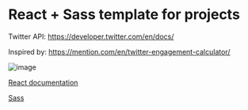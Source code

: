 # React + Sass template for projects

Twitter API: https://developer.twitter.com/en/docs/

Inspired by: https://mention.com/en/twitter-engagement-calculator/

![image](https://user-images.githubusercontent.com/58992828/205312826-ad6cb559-7aa2-4067-946a-97a4e8cd511e.png)

[React documentation](https://reactjs.org/)

[Sass](https://sass-lang.com/)

